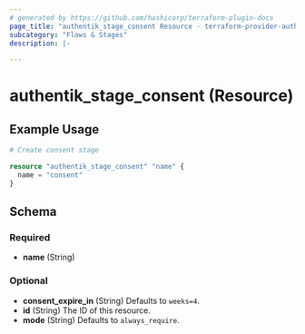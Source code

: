 ```yaml
---
# generated by https://github.com/hashicorp/terraform-plugin-docs
page_title: "authentik_stage_consent Resource - terraform-provider-authentik"
subcategory: "Flows & Stages"
description: |-

---
```


# authentik_stage_consent (Resource)



## Example Usage

```terraform
# Create consent stage

resource "authentik_stage_consent" "name" {
  name = "consent"
}
```

<!-- schema generated by tfplugindocs -->
## Schema

### Required

- **name** (String)

### Optional

- **consent_expire_in** (String) Defaults to `weeks=4`.
- **id** (String) The ID of this resource.
- **mode** (String) Defaults to `always_require`.


